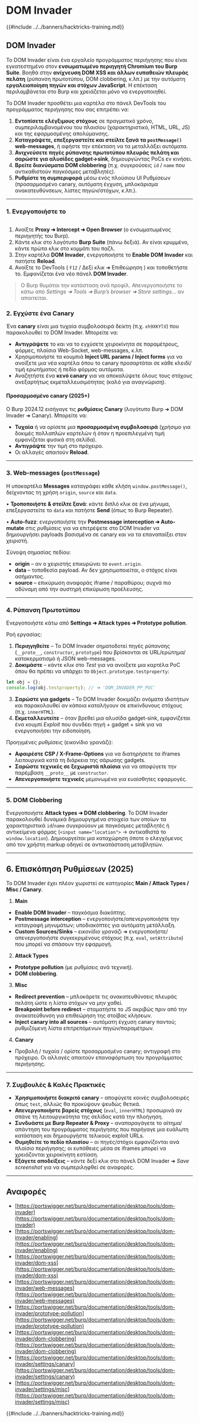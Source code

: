 # DOM Invader

{{#include ../../banners/hacktricks-training.md}}

## DOM Invader

Το DOM Invader είναι ένα εργαλείο προγράμματος περιήγησης που είναι εγκατεστημένο στον **ενσωματωμένο περιηγητή Chromium του Burp Suite**. Βοηθά στην **ανίχνευση DOM XSS και άλλων ευπαθειών πλευράς πελάτη** (ρύπανση πρωτοτύπου, DOM clobbering, κ.λπ.) με την αυτόματη **εργαλειοποίηση πηγών και στόχων JavaScript**. Η επέκταση περιλαμβάνεται στο Burp και χρειάζεται μόνο να ενεργοποιηθεί.

Το DOM Invader προσθέτει μια καρτέλα στο πάνελ DevTools του προγράμματος περιήγησης που σας επιτρέπει να:

1. **Εντοπίσετε ελέγξιμους στόχους** σε πραγματικό χρόνο, συμπεριλαμβανομένου του πλαισίου (χαρακτηριστικό, HTML, URL, JS) και της εφαρμοσμένης απολύμανσης.
2. **Καταγράψετε, επεξεργαστείτε και στείλτε ξανά τα `postMessage()` web-messages**, ή αφήστε την επέκταση να τα μεταλλάξει αυτόματα.
3. **Ανιχνεύσετε πηγές ρύπανσης πρωτοτύπου πλευράς πελάτη και σαρώστε για αλυσίδες gadget→sink**, δημιουργώντας PoCs εν κινήσει.
4. **Βρείτε διανύσματα DOM clobbering** (π.χ. συγκρούσεις `id` / `name` που αντικαθιστούν παγκόσμιες μεταβλητές).
5. **Ρυθμίστε τη συμπεριφορά** μέσω ενός πλούσιου UI Ρυθμίσεων (προσαρμοσμένο canary, αυτόματη έγχυση, μπλοκάρισμα ανακατευθύνσεων, λίστες πηγών/στόχων, κ.λπ.).

---

### 1. Ενεργοποιήστε το

<figure><img src="../../images/image (1129).png" alt=""><figcaption></figcaption></figure>

1. Ανοίξτε **Proxy ➜ Intercept ➜ Open Browser** (ο ενσωματωμένος περιηγητής του Burp).
2. Κάντε κλικ στο λογότυπο **Burp Suite** (πάνω δεξιά). Αν είναι κρυμμένο, κάντε πρώτα κλικ στο κομμάτι του παζλ.
3. Στην καρτέλα **DOM Invader**, ενεργοποιήστε το **Enable DOM Invader** και πατήστε **Reload**.
4. Ανοίξτε το DevTools ( `F12` / Δεξί κλικ ➜ Επιθεώρηση ) και τοποθετήστε το. Εμφανίζεται ένα νέο πάνελ **DOM Invader**.

> Ο Burp θυμάται την κατάσταση ανά προφίλ. Απενεργοποιήστε το κάτω από *Settings ➜ Tools ➜ Burp’s browser ➜ Store settings...* αν απαιτείται.

### 2. Εγχύστε ένα Canary

Ένα **canary** είναι μια τυχαία συμβολοσειρά δείκτη (π.χ. `xh9XKYlV`) που παρακολουθεί το DOM Invader. Μπορείτε να:

* **Αντιγράψετε** το και να το εγχύσετε χειροκίνητα σε παραμέτρους, φόρμες, πλαίσια Web-Socket, web-messages, κ.λπ.
* Χρησιμοποιήστε τα κουμπιά **Inject URL params / Inject forms** για να ανοίξετε μια νέα καρτέλα όπου το canary προσαρτάται σε κάθε κλειδί/τιμή ερωτήματος ή πεδίο φόρμας αυτόματα.
* Αναζητήστε ένα **κενό canary** για να αποκαλύψετε όλους τους στόχους ανεξαρτήτως εκμεταλλευσιμότητας (καλό για αναγνώριση).

#### Προσαρμοσμένο canary (2025+)

Ο Burp 2024.12 εισήγαγε τις **ρυθμίσεις Canary** (λογότυπο Burp ➜ DOM Invader ➜ Canary). Μπορείτε να:

* **Τυχαία** ή να ορίσετε μια **προσαρμοσμένη συμβολοσειρά** (χρήσιμο για δοκιμές πολλαπλών καρτελών ή όταν η προεπιλεγμένη τιμή εμφανίζεται φυσικά στη σελίδα).
* **Αντιγράψτε** την τιμή στο πρόχειρο.
* Οι αλλαγές απαιτούν **Reload**.

---

### 3. Web-messages (`postMessage`)

Η υποκαρτέλα **Messages** καταγράφει κάθε κλήση `window.postMessage()`, δείχνοντας τη χρήση `origin`, `source` και `data`.

• **Τροποποιήστε & στείλτε ξανά**: κάντε διπλό κλικ σε ένα μήνυμα, επεξεργαστείτε το `data` και πατήστε **Send** (όπως το Burp Repeater).

• **Auto-fuzz**: ενεργοποιήστε την **Postmessage interception ➜ Auto-mutate** στις ρυθμίσεις για να επιτρέψετε στο DOM Invader να δημιουργήσει payloads βασισμένα σε canary και να τα επαναπαίξει στον χειριστή.

Σύνοψη σημασίας πεδίου:

* **origin** – αν ο χειριστής επικυρώνει το `event.origin`.
* **data** – τοποθεσία payload. Αν δεν χρησιμοποιείται, ο στόχος είναι ασήμαντος.
* **source** – επικύρωση αναφοράς iframe / παραθύρου; συχνά πιο αδύναμη από την αυστηρή επικύρωση προέλευσης.

---

### 4. Ρύπανση Πρωτοτύπου

Ενεργοποιήστε κάτω από **Settings ➜ Attack types ➜ Prototype pollution**.

Ροή εργασίας:

1. **Περιηγηθείτε** – Το DOM Invader σηματοδοτεί πηγές ρύπανσης (`__proto__`, `constructor`, `prototype`) που βρίσκονται σε URL/ερώτημα/κατακερματισμό ή JSON web-messages.
2. **Δοκιμάστε** – κάντε κλικ στο *Test* για να ανοίξετε μια καρτέλα PoC όπου θα πρέπει να υπάρχει το `Object.prototype.testproperty`:

```javascript
let obj = {};
console.log(obj.testproperty); // ➜ 'DOM_INVADER_PP_POC'
```
3. **Σαρώστε για gadgets** – Το DOM Invader δοκιμάζει ονόματα ιδιοτήτων και παρακολουθεί αν κάποια καταλήγουν σε επικίνδυνους στόχους (π.χ. `innerHTML`).
4. **Εκμεταλλευτείτε** – όταν βρεθεί μια αλυσίδα gadget-sink, εμφανίζεται ένα κουμπί *Exploit* που συνδέει πηγή + gadget + sink για να ενεργοποιήσει την ειδοποίηση.

Προηγμένες ρυθμίσεις (εικονίδιο γρανάζι):

* **Αφαιρέστε CSP / X-Frame-Options** για να διατηρήσετε τα iframes λειτουργικά κατά τη διάρκεια της σάρωσης gadgets.
* **Σαρώστε τεχνικές σε ξεχωριστά πλαίσια** για να αποφύγετε την παρέμβαση `__proto__` με `constructor`.
* **Απενεργοποιήστε τεχνικές** μεμονωμένα για ευαίσθητες εφαρμογές.

---

### 5. DOM Clobbering

Ενεργοποιήστε **Attack types ➜ DOM clobbering**. Το DOM Invader παρακολουθεί δυναμικά δημιουργημένα στοιχεία των οποίων τα χαρακτηριστικά `id`/`name` συγκρούουν με παγκόσμιες μεταβλητές ή αντικείμενα φόρμας (`<input name="location">` → αντικαθιστά το `window.location`). Δημιουργείται μια καταχώρηση όποτε ο ελεγχόμενος από τον χρήστη markup οδηγεί σε αντικατάσταση μεταβλητών.

---

## 6. Επισκόπηση Ρυθμίσεων (2025)

Το DOM Invader έχει πλέον χωριστεί σε κατηγορίες **Main / Attack Types / Misc / Canary**.

1. **Main**
* **Enable DOM Invader** – παγκόσμια διακόπτης.
* **Postmessage interception** – ενεργοποιήστε/απενεργοποιήστε την καταγραφή μηνυμάτων; υποδιακόπτες για αυτόματη μετάλλαξη.
* **Custom Sources/Sinks** – *εικονίδιο γρανάζι* ➜ ενεργοποιήστε/απενεργοποιήστε συγκεκριμένους στόχους (π.χ. `eval`, `setAttribute`) που μπορεί να σπάσουν την εφαρμογή.

2. **Attack Types**
* **Prototype pollution** (με ρυθμίσεις ανά τεχνική).
* **DOM clobbering**.

3. **Misc**
* **Redirect prevention** – μπλοκάρετε τις ανακατευθύνσεις πλευράς πελάτη ώστε η λίστα στόχων να μην χαθεί.
* **Breakpoint before redirect** – σταματήστε το JS ακριβώς πριν από την ανακατεύθυνση για επιθεώρηση της στοίβας κλήσεων.
* **Inject canary into all sources** – αυτόματη έγχυση canary παντού; ρυθμιζόμενη λίστα επιτρεπόμενων πηγών/παραμέτρων.

4. **Canary**
* Προβολή / τυχαία / ορίστε προσαρμοσμένο canary; αντιγραφή στο πρόχειρο. Οι αλλαγές απαιτούν επαναφόρτωση του προγράμματος περιήγησης.

---

### 7. Συμβουλές & Καλές Πρακτικές

* **Χρησιμοποιήστε διακριτό canary** – αποφύγετε κοινές συμβολοσειρές όπως `test`, αλλιώς θα προκύψουν ψευδώς θετικά.
* **Απενεργοποιήστε βαρείς στόχους** (`eval`, `innerHTML`) προσωρινά αν σπάνε τη λειτουργικότητα της σελίδας κατά την πλοήγηση.
* **Συνδυάστε με Burp Repeater & Proxy** – αναπαραγάγετε το αίτημα/απάντηση του προγράμματος περιήγησης που παρήγαγε μια ευάλωτη κατάσταση και δημιουργήστε τελικούς exploit URLs.
* **Θυμηθείτε το πεδίο πλαισίου** – οι πηγές/στόχοι εμφανίζονται ανά πλαίσιο περιήγησης; οι ευπάθειες μέσα σε iframes μπορεί να χρειάζονται χειροκίνητη εστίαση.
* **Εξάγετε αποδείξεις** – κάντε δεξί κλικ στο πάνελ DOM Invader ➜ *Save screenshot* για να συμπεριληφθεί σε αναφορές.

---

## Αναφορές

- [https://portswigger.net/burp/documentation/desktop/tools/dom-invader](https://portswigger.net/burp/documentation/desktop/tools/dom-invader)
- [https://portswigger.net/burp/documentation/desktop/tools/dom-invader/enabling](https://portswigger.net/burp/documentation/desktop/tools/dom-invader/enabling)
- [https://portswigger.net/burp/documentation/desktop/tools/dom-invader/dom-xss](https://portswigger.net/burp/documentation/desktop/tools/dom-invader/dom-xss)
- [https://portswigger.net/burp/documentation/desktop/tools/dom-invader/web-messages](https://portswigger.net/burp/documentation/desktop/tools/dom-invader/web-messages)
- [https://portswigger.net/burp/documentation/desktop/tools/dom-invader/prototype-pollution](https://portswigger.net/burp/documentation/desktop/tools/dom-invader/prototype-pollution)
- [https://portswigger.net/burp/documentation/desktop/tools/dom-invader/dom-clobbering](https://portswigger.net/burp/documentation/desktop/tools/dom-invader/dom-clobbering)
- [https://portswigger.net/burp/documentation/desktop/tools/dom-invader/settings/canary](https://portswigger.net/burp/documentation/desktop/tools/dom-invader/settings/canary)
- [https://portswigger.net/burp/documentation/desktop/tools/dom-invader/settings/misc](https://portswigger.net/burp/documentation/desktop/tools/dom-invader/settings/misc)

{{#include ../../banners/hacktricks-training.md}}
